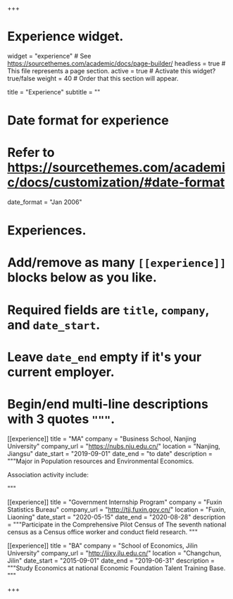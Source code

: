 +++
# Experience widget.
widget = "experience"  # See https://sourcethemes.com/academic/docs/page-builder/
headless = true  # This file represents a page section.
active = true  # Activate this widget? true/false
weight = 40  # Order that this section will appear.

title = "Experience"
subtitle = ""

# Date format for experience
#   Refer to https://sourcethemes.com/academic/docs/customization/#date-format
date_format = "Jan 2006"

# Experiences.
#   Add/remove as many `[[experience]]` blocks below as you like.
#   Required fields are `title`, `company`, and `date_start`.
#   Leave `date_end` empty if it's your current employer.
#   Begin/end multi-line descriptions with 3 quotes `"""`.
[[experience]]
  title = "MA"
  company = "Business School, Nanjing University"
  company_url = "https://nubs.nju.edu.cn/"
  location = "Nanjing, Jiangsu"
  date_start = "2019-09-01"
  date_end = "to date"
  description = """Major in Population resources and Environmental Economics.

  Association activity include:

  """

[[experience]]
  title = "Government Internship Program"
  company = "Fuxin Statistics Bureau"
  company_url = "http://tjj.fuxin.gov.cn/"
  location = "Fuxin, Liaoning"
  date_start = "2020-05-15"
  date_end = "2020-08-28"
  description = """Participate in the Comprehensive Pilot Census of The seventh national census as a Census office worker and conduct field research.
  """

[[experience]]
  title = "BA"
  company = "School of Economics, Jilin University"
  company_url = "http://jjxy.jlu.edu.cn/"
  location = "Changchun, Jilin"
  date_start = "2015-09-01"
  date_end = "2019-06-31"
  description = """Study Economics at national Economic Foundation Talent Training Base.
  """

+++
